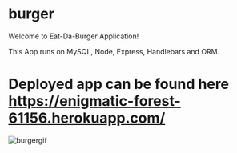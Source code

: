 # burger

Welcome to Eat-Da-Burger Application!

This App runs on MySQL, Node, Express, Handlebars and ORM.

Deployed app can be found here https://enigmatic-forest-61156.herokuapp.com/
=======
![burgergif](https://user-images.githubusercontent.com/28113405/45130429-3df79000-b14e-11e8-9ad7-73fcb2316e9d.gif)

